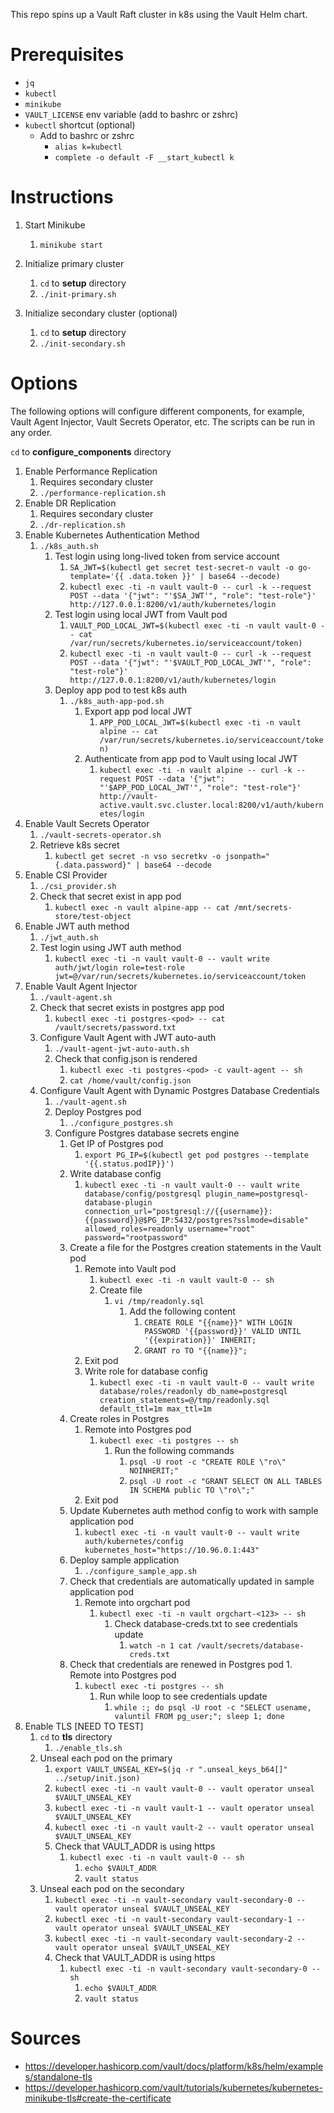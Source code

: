 This repo spins up a Vault Raft cluster in k8s using the Vault Helm chart.

# Prerequisites

* `jq`
* `kubectl`
* `minikube`
* `VAULT_LICENSE` env variable (add to bashrc or zshrc)
* `kubectl` shortcut (optional)
  * Add to bashrc or zshrc
    * `alias k=kubectl`
    * `complete -o default -F __start_kubectl k`

# Instructions

1. Start Minikube
   1. `minikube start`

2. Initialize primary cluster
   1. `cd` to **setup** directory
   2. `./init-primary.sh`

3. Initialize secondary cluster (optional)
   1. `cd` to **setup** directory
   2. `./init-secondary.sh`

# Options

The following options will configure different components, for example, Vault Agent Injector, Vault Secrets Operator, etc. The scripts can be run in any order.

`cd` to **configure_components** directory

1. Enable Performance Replication 
   1. Requires secondary cluster 
   2. `./performance-replication.sh`
2. Enable DR Replication 
   1. Requires secondary cluster 
   2. `./dr-replication.sh` 
3. Enable Kubernetes Authentication Method
   1. `./k8s_auth.sh`
      1. Test login using long-lived token from service account
         1. `SA_JWT=$(kubectl get secret test-secret-n vault -o go-template='{{ .data.token }}' | base64 --decode)`   
         2. `kubectl exec -ti -n vault vault-0 -- curl -k --request POST --data '{"jwt": "'$SA_JWT'", "role": "test-role"}' http://127.0.0.1:8200/v1/auth/kubernetes/login`
      2. Test login using local JWT from Vault pod
         1. `VAULT_POD_LOCAL_JWT=$(kubectl exec -ti -n vault vault-0 -- cat /var/run/secrets/kubernetes.io/serviceaccount/token)`
         2. `kubectl exec -ti -n vault vault-0 -- curl -k --request POST --data '{"jwt": "'$VAULT_POD_LOCAL_JWT'", "role": "test-role"}' http://127.0.0.1:8200/v1/auth/kubernetes/login`
      3. Deploy app pod to test k8s auth 
         1. `./k8s_auth-app-pod.sh`
            1. Export app pod local JWT
               1. `APP_POD_LOCAL_JWT=$(kubectl exec -ti -n vault alpine -- cat /var/run/secrets/kubernetes.io/serviceaccount/token)`
            2. Authenticate from app pod to Vault using local JWT
               1. `kubectl exec -ti -n vault alpine -- curl -k --request POST --data '{"jwt": "'$APP_POD_LOCAL_JWT'", "role": "test-role"}' http://vault-active.vault.svc.cluster.local:8200/v1/auth/kubernetes/login`
4. Enable Vault Secrets Operator 
   1. `./vault-secrets-operator.sh`
   2. Retrieve k8s secret
      1. `kubectl get secret -n vso secretkv -o jsonpath="{.data.password}" | base64 --decode`
5. Enable CSI Provider
   1. `./csi_provider.sh`
   2. Check that secret exist in app pod 
      1. `kubectl exec -n vault alpine-app -- cat /mnt/secrets-store/test-object`
6. Enable JWT auth method 
   1. `./jwt_auth.sh`
   2. Test login using JWT auth method
      1. `kubectl exec -ti -n vault vault-0 -- vault write auth/jwt/login role=test-role jwt=@/var/run/secrets/kubernetes.io/serviceaccount/token`
7. Enable Vault Agent Injector 
   1. `./vault-agent.sh`
   2. Check that secret exists in postgres app pod 
      1. `kubectl exec -ti postgres-<pod> -- cat /vault/secrets/password.txt`
   3. Configure Vault Agent with JWT auto-auth
      1. `./vault-agent-jwt-auto-auth.sh` 
      2. Check that config.json is rendered
         1. `kubectl exec -ti postgres-<pod> -c vault-agent -- sh`
         2. `cat /home/vault/config.json`
   4. Configure Vault Agent with Dynamic Postgres Database Credentials
      1. `./vault-agent.sh`
      2. Deploy Postgres pod
         1. `./configure_postgres.sh`
      3. Configure Postgres database secrets engine
         1. Get IP of Postgres pod
            1. `export PG_IP=$(kubectl get pod postgres --template '{{.status.podIP}}')`
         2. Write database config
            1. `kubectl exec -ti -n vault vault-0 -- vault write database/config/postgresql plugin_name=postgresql-database-plugin connection_url="postgresql://{{username}}:{{password}}@$PG_IP:5432/postgres?sslmode=disable" allowed_roles=readonly username="root"  password="rootpassword"`
         3. Create a file for the Postgres creation statements in the Vault pod
            1. Remote into Vault pod
                1. `kubectl exec -ti -n vault vault-0 -- sh`
                2. Create file
                    1. `vi /tmp/readonly.sql` 
                       1. Add the following content
                           1. `CREATE ROLE "{{name}}" WITH LOGIN PASSWORD '{{password}}' VALID UNTIL '{{expiration}}' INHERIT;`
                           2. `GRANT ro TO "{{name}}";`
            2. Exit pod
              1. Write role for database config
                 1. `kubectl exec -ti -n vault vault-0 -- vault write database/roles/readonly db_name=postgresql creation_statements=@/tmp/readonly.sql default_ttl=1m max_ttl=1m`
         4. Create roles in Postgres
            1. Remote into Postgres pod
               1. `kubectl exec -ti postgres -- sh`
                  1. Run the following commands
                     1. `psql -U root -c "CREATE ROLE \"ro\" NOINHERIT;"`
                     2. `psql -U root -c "GRANT SELECT ON ALL TABLES IN SCHEMA public TO \"ro\";"`
            2. Exit pod
         5. Update Kubernetes auth method config to work with sample application pod
            1. `kubectl exec -ti -n vault vault-0 -- vault write auth/kubernetes/config kubernetes_host="https://10.96.0.1:443"`
         6. Deploy sample application
            1. `./configure_sample_app.sh`
         7.  Check that credentials are automatically updated in sample application pod
             1. Remote into orgchart pod
                1. `kubectl exec -ti -n vault orgchart-<123> -- sh`
                   1. Check database-creds.txt to see credentials update
                      1. `watch -n 1 cat /vault/secrets/database-creds.txt`
          8.  Check that credentials are renewed in Postgres pod
             1. Remote into Postgres pod
                1. `kubectl exec -ti postgres -- sh`
                   1. Run while loop to see credentials update
                      1. `while :; do psql -U root -c "SELECT usename, valuntil FROM pg_user;"; sleep 1; done`
8. Enable TLS [NEED TO TEST]
   1. `cd` to **tls** directory
      1. `./enable_tls.sh`
   2. Unseal each pod on the primary 
      1. `export VAULT_UNSEAL_KEY=$(jq -r ".unseal_keys_b64[]" ../setup/init.json)`
      2. `kubectl exec -ti -n vault vault-0 -- vault operator unseal $VAULT_UNSEAL_KEY`
      3. `kubectl exec -ti -n vault vault-1 -- vault operator unseal $VAULT_UNSEAL_KEY`
      4. `kubectl exec -ti -n vault vault-2 -- vault operator unseal $VAULT_UNSEAL_KEY`
      5. Check that VAULT_ADDR is using https
         1. `kubectl exec -ti -n vault vault-0 -- sh`
            1. `echo $VAULT_ADDR`
            2. `vault status`
   3. Unseal each pod on the secondary 
      1. `kubectl exec -ti -n vault-secondary vault-secondary-0 -- vault operator unseal $VAULT_UNSEAL_KEY`
      2. `kubectl exec -ti -n vault-secondary vault-secondary-1 -- vault operator unseal $VAULT_UNSEAL_KEY`
      3. `kubectl exec -ti -n vault-secondary vault-secondary-2 -- vault operator unseal $VAULT_UNSEAL_KEY`
      4. Check that VAULT_ADDR is using https
         1. `kubectl exec -ti -n vault-secondary vault-secondary-0 -- sh`
            1. `echo $VAULT_ADDR`
            2. `vault status`

# Sources

* https://developer.hashicorp.com/vault/docs/platform/k8s/helm/examples/standalone-tls
* https://developer.hashicorp.com/vault/tutorials/kubernetes/kubernetes-minikube-tls#create-the-certificate

